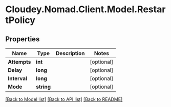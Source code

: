 # Cloudey.Nomad.Client.Model.RestartPolicy

## Properties

Name | Type | Description | Notes
------------ | ------------- | ------------- | -------------
**Attempts** | **int** |  | [optional] 
**Delay** | **long** |  | [optional] 
**Interval** | **long** |  | [optional] 
**Mode** | **string** |  | [optional] 

[[Back to Model list]](../README.md#documentation-for-models) [[Back to API list]](../README.md#documentation-for-api-endpoints) [[Back to README]](../README.md)

